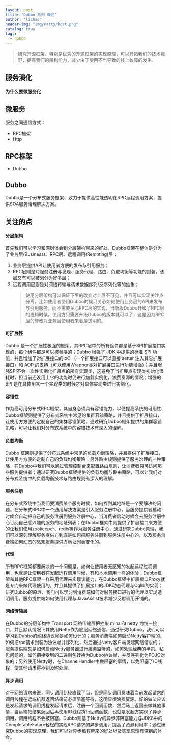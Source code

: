 ```yaml
---
layout: post
title: "Dubbo 系列 概述"
author: "lichao"
header-img: "img/netty/host.png"
catalog: true
tags:
  - dubbo
---
```


> 研究开源框架、特别是优秀的开源框架的实现原理，可以开拓我们的技术视野，提高我们的架构能力，减少由于使用不当导致的线上故障的发生.



## 服务演化

#### 为什么要做服务化



## 微服务
服务之间通信方式：
* RPC框架
* Http


## RPC框架
* Dubbo


## Dubbo
Dubbo是一个分布式服务框架，致力于提供高性能透明化RPC远程调用方案，提供SOA服务治理解决方案。


## 关注的点

#### 分层架构
首先我们可以学习和深刻体会到分层架构带来的好处，Dubbo框架在整体是分为了业务层(Business)、RPC层、远程调用(Remoting)层；
1. 业务层提供API让使用者方便的发布与引用服务；
2. RPC层则是对服务注册与发现、服务代理、路由、负载均衡等功能的封装，该层又有可以被划分为好多层；
3. 远程调用层则是对网络传输与请求数据序列/反序列化等的抽象；
    > 使用分层架构可以保证下层的改变对上层不可见，并且可以实现关注点分离，比如使用者使用Dubbo时候只关心如何使用业务层的API来发布与引用服务，而不需要关心RPC层的实现，当新版Dubbo升级了RPC层的逻辑时候，使用方只需要升级Dubbo的版本就可以了，这是因为RPC层的修改对业务层使用者来着是透明的。

#### 可扩展性 
Dubbo 是一个扩展性极强的框架，其RPC层中的所有组件都是基于SPI扩展接口实现的，每个组件都是可以被替换的；Dubbo 增强了 JDK 中提供的标准 SPI 功能，并且增加了对扩展接口的IoC （一个扩展接口可以直接 setter 注入其它扩展接口）和 AOP 的支持（可以使用Wrapper类对扩展接口进行功能增强）；并且增强SPI不会一次性实例化扩展点的所有实现类，这避免了当扩展点实现类初始化很耗时，但当前还没用上它的功能时仍进行加载实例化，浪费资源的情况；增强的 SPI 是在具体用某一个实现类的时候才对具体实现类进行实例化。

#### 容错性
作为高可用分布式RPC框架，其自身必须具有容错能力，以便提高系统的可用性: Dubbo框架则提供了分布式系统中常见的集群容错策略，并且提供了扩展接口，让使用方方便的定制自己的集群容错策略，通过研究Dubbo框架提供的集群容错策略，可以让我们对分布式系统中的容错技术有深入的理解。


#### 负载均衡
Dubbo 框架则提供了分布式系统中常见的负载均衡策略，并且提供了扩展接口，让使用方方便的定制自己的负载均衡策略；另外路由规则提供了服务治理的一种策略，在Dubbo中我们可以通过管理控制台来配置路由规则，让消费者只可访问那些服务提供者；通过研究Dubbo框架提供的负载均衡与路由策略，可以让我们对分布式系统中的负载均衡技术与路由规则有深入的理解。

#### 服务注册
在分布式系统中当我们要消费某个服务时候，如何找到其地址是一个要解决的问题，在分布式RPC中一个通用解决方案是引入服务注册中心，当服务提供者启动时候会自动把自己的服务注册到服务注册中心，当消费者启动时候会去服务注册中心订阅自己感兴趣的服务的地址列表；在Dubbo框架中则提供了扩展接口来方便的让我们使用zookeeper、redis等作为服务注册中心，通过研究Dubbo原理，我们可以深刻理解服务提供方到底是如何把服务注册到服务注册中心的，以及服务消费端如何动态的感知服务提供方地址列表变化的。

#### 代理
所有RPC框架都要解决的一个问题是，如何让使用者无感知的发起远程过程调用，也就是让使用者在发起远程调用时候，有和本地调用一样的体验；Dubbo框架和其他RPC框架一样采用代理来实现该能力，在Dubbo框架中扩展接口Proxy就是专门来做代理使用的，并且其提供了扩展接口的JDK动态代理与Cglib的实现；研究Dubbo的原理，我们可以学习到消费端如何对服务接口进行的代理以实现透明调用，服务提供端如何使用代理与JavaAssist技术减少反射调用开销的。

#### 网络传输层
在Dubbo的分层架构中 Transport 网络传输层把抽象 mina 和 netty 为统一接口，并且默认情况下其使用Netty作为底层网络通信，通过研究Dubbo，我们可以学习到Dubbo的网络协议帧是如何设计的；服务消费端如何启动Netty客户端的，如何把rpc请求封装为协议帧并序列化，然后通过Netty客户端发起网络请求的；服务提供端又是如何启动Netty服务器进行服务监听的，如何处理经典的半包、粘包问题的，如何把接受到的二进制包转换为Dubbo协议帧，并反序列化为POJO对象的；另外使用Netty时，在ChannelHandler中做阻塞的事情，以免阻塞了IO线程，使其他请求得不到及时处理。

#### 异步调用
对于网络请求来说，同步调用比较直截了当，但是同步调用意味着当前发起请求的调用线程在远端机器返回结果前必须阻塞等待，这明显很浪费资源。好的做法应该是发起请求的调用线程发起请求后，注册一个回调函数，然后马上返回去做其他事情，当远端把结果返回后再使用IO线程执行回调函数，也就是发起方实现了异步调用，调用线程不会被阻塞。Dubbo则基于Netty的异步非阻塞能力与JDK8中的CompletableFuture轻松的实现RPC请求的异步调用，提高了资源利用率；通过研究Dubbo的实现原理，我们可以对异步编程带来的好处以及实现原理有深刻的体会。